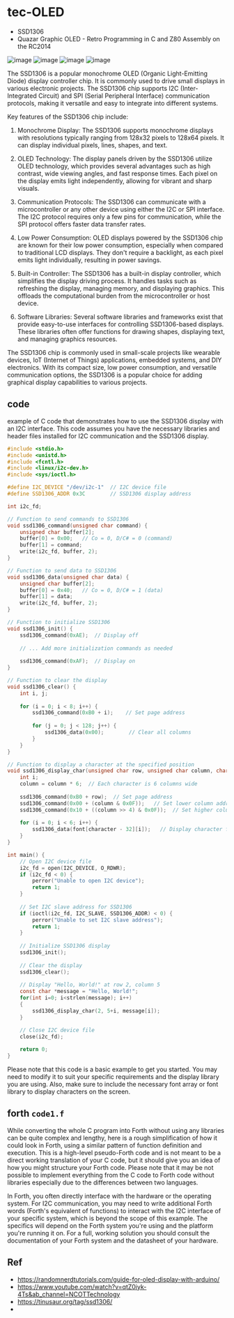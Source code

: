 # tec-OLED


- SSD1306
- Quazar Graphic OLED - Retro Programming in C and Z80 Assembly on the RC2014



![image](https://github.com/SteveJustin1963/tec-OLED/assets/58069246/bdae94a7-a380-424b-a1cd-eeffd68ddb3f)
![image](https://github.com/SteveJustin1963/tec-OLED/assets/58069246/e328bc79-390a-454e-aea9-ccf6808700f6)
![image](https://github.com/SteveJustin1963/tec-OLED/assets/58069246/3f932ba0-b6fa-4fbe-b6f4-2847f023fbe7)
![image](https://github.com/SteveJustin1963/tec-OLED/assets/58069246/25311d24-f7f3-4d09-bd63-2b572f49ab29)

The SSD1306 is a popular monochrome OLED (Organic Light-Emitting Diode) display controller chip. It is commonly used to drive small displays in various electronic projects. The SSD1306 chip supports I2C (Inter-Integrated Circuit) and SPI (Serial Peripheral Interface) communication protocols, making it versatile and easy to integrate into different systems.

Key features of the SSD1306 chip include:

1. Monochrome Display: The SSD1306 supports monochrome displays with resolutions typically ranging from 128x32 pixels to 128x64 pixels. It can display individual pixels, lines, shapes, and text.

2. OLED Technology: The display panels driven by the SSD1306 utilize OLED technology, which provides several advantages such as high contrast, wide viewing angles, and fast response times. Each pixel on the display emits light independently, allowing for vibrant and sharp visuals.

3. Communication Protocols: The SSD1306 can communicate with a microcontroller or any other device using either the I2C or SPI interface. The I2C protocol requires only a few pins for communication, while the SPI protocol offers faster data transfer rates.

4. Low Power Consumption: OLED displays powered by the SSD1306 chip are known for their low power consumption, especially when compared to traditional LCD displays. They don't require a backlight, as each pixel emits light individually, resulting in power savings.

5. Built-in Controller: The SSD1306 has a built-in display controller, which simplifies the display driving process. It handles tasks such as refreshing the display, managing memory, and displaying graphics. This offloads the computational burden from the microcontroller or host device.

6. Software Libraries: Several software libraries and frameworks exist that provide easy-to-use interfaces for controlling SSD1306-based displays. These libraries often offer functions for drawing shapes, displaying text, and managing graphics resources.

The SSD1306 chip is commonly used in small-scale projects like wearable devices, IoT (Internet of Things) applications, embedded systems, and DIY electronics. With its compact size, low power consumption, and versatile communication options, the SSD1306 is a popular choice for adding graphical display capabilities to various projects.

## code
  example of C code that demonstrates how to use the SSD1306 display with an I2C interface. This code assumes you have the necessary libraries and header files installed for I2C communication and the SSD1306 display.

```c
#include <stdio.h>
#include <unistd.h>
#include <fcntl.h>
#include <linux/i2c-dev.h>
#include <sys/ioctl.h>

#define I2C_DEVICE "/dev/i2c-1"  // I2C device file
#define SSD1306_ADDR 0x3C        // SSD1306 display address

int i2c_fd;

// Function to send commands to SSD1306
void ssd1306_command(unsigned char command) {
    unsigned char buffer[2];
    buffer[0] = 0x00;   // Co = 0, D/C# = 0 (command)
    buffer[1] = command;
    write(i2c_fd, buffer, 2);
}

// Function to send data to SSD1306
void ssd1306_data(unsigned char data) {
    unsigned char buffer[2];
    buffer[0] = 0x40;   // Co = 0, D/C# = 1 (data)
    buffer[1] = data;
    write(i2c_fd, buffer, 2);
}

// Function to initialize SSD1306
void ssd1306_init() {
    ssd1306_command(0xAE);  // Display off
    
    // ... Add more initialization commands as needed
    
    ssd1306_command(0xAF);  // Display on
}

// Function to clear the display
void ssd1306_clear() {
    int i, j;
    
    for (i = 0; i < 8; i++) {
        ssd1306_command(0xB0 + i);    // Set page address
        
        for (j = 0; j < 128; j++) {
            ssd1306_data(0x00);        // Clear all columns
        }
    }
}

// Function to display a character at the specified position
void ssd1306_display_char(unsigned char row, unsigned char column, char character) {
    int i;
    column = column * 6;  // Each character is 6 columns wide
    
    ssd1306_command(0xB0 + row);  // Set page address
    ssd1306_command(0x00 + (column & 0x0F));   // Set lower column address
    ssd1306_command(0x10 + ((column >> 4) & 0x0F));  // Set higher column address
    
    for (i = 0; i < 6; i++) {
        ssd1306_data(font[character - 32][i]);   // Display character from font array
    }
}

int main() {
    // Open I2C device file
    i2c_fd = open(I2C_DEVICE, O_RDWR);
    if (i2c_fd < 0) {
        perror("Unable to open I2C device");
        return 1;
    }
    
    // Set I2C slave address for SSD1306
    if (ioctl(i2c_fd, I2C_SLAVE, SSD1306_ADDR) < 0) {
        perror("Unable to set I2C slave address");
        return 1;
    }
    
    // Initialize SSD1306 display
    ssd1306_init();
    
    // Clear the display
    ssd1306_clear();
    
    // Display "Hello, World!" at row 2, column 5
    const char *message = "Hello, World!";
    for(int i=0; i<strlen(message); i++)
    {
        ssd1306_display_char(2, 5+i, message[i]);
    }

    // Close I2C device file
    close(i2c_fd);
    
    return 0;
}

```

Please note that this code is a basic example to get you started. You may need to modify it to suit your specific requirements and the display library you are using. Also, make sure to include the necessary font array or font library to display characters on the screen.

## forth `code1.f`
While converting the whole C program into Forth without using any libraries can be quite complex and lengthy, 
here is a rough simplification of how it could look in Forth, using a similar pattern of function definition and execution. 
This is a high-level pseudo-Forth code and is not meant to be a direct working translation of your C code, 
but it should give you an idea of how you might structure your Forth code. Please note that it may be 
not possible to implement everything from the C code to Forth code without libraries especially due to the differences between two languages.

In Forth, you often directly interface with the hardware or the operating system. 
For I2C communication, you may need to write additional Forth words (Forth's equivalent of functions) to interact with the I2C interface of your specific system, which is beyond the scope of this example. The specifics will depend on the Forth system you're using and the platform you're running it on. For a full, working solution you should consult the documentation of your Forth system and the datasheet of your hardware.

## Ref
- https://randomnerdtutorials.com/guide-for-oled-display-with-arduino/
- https://www.youtube.com/watch?v=qtZ0iyk-4Ts&ab_channel=NCOTTechnology
- https://tinusaur.org/tag/ssd1306/
- 




